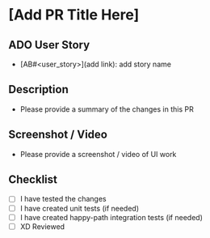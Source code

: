 # [Add PR Title Here]

## ADO User Story

- [AB#<user_story>](add link): add story name

## Description

- Please provide a summary of the changes in this PR

## Screenshot / Video

- Please provide a screenshot / video of UI work

## Checklist

- [ ] I have tested the changes
- [ ] I have created unit tests (if needed)
- [ ] I have created happy-path integration tests (if needed)
- [ ] XD Reviewed
